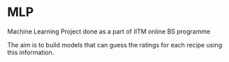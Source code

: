 # MLP
Machine Learning Project done as a part of IITM online BS programme

The aim is to build models that can guess the ratings for each recipe using this information.

